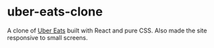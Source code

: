 # uber-eats-clone
A clone of [Uber Eats](https://www.ubereats.com/?slr=1) built with React and pure CSS. Also made the site responsive to small screens.
